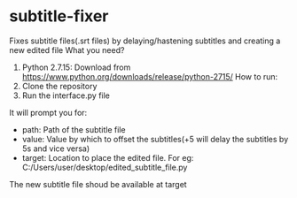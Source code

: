 # subtitle-fixer
Fixes subtitle files(.srt files) by delaying/hastening subtitles and creating a new edited file
What you need?
1. Python 2.7.15: Download from https://www.python.org/downloads/release/python-2715/
How to run:
1. Clone the repository 
2. Run the interface.py file

It will prompt you for:
- path: Path of the subtitle file
- value: Value by which to offset the subtitles(+5 will delay the subtitles by 5s and vice versa)
- target: Location to place the edited file. For eg: C:/Users/user/desktop/edited_subtitle_file.py

The new subtitle file shoud be available at target
